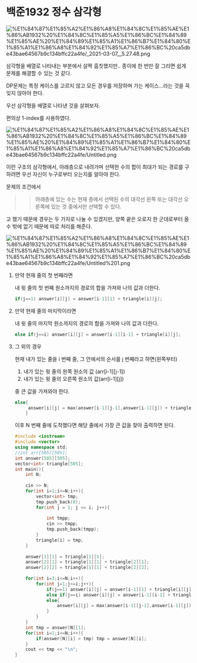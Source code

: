 # 백준1932 정수 삼각형

![%E1%84%87%E1%85%A2%E1%86%A8%E1%84%8C%E1%85%AE%E1%86%AB1932%20%E1%84%8C%E1%85%A5%E1%86%BC%E1%84%89%E1%85%AE%20%E1%84%89%E1%85%A1%E1%86%B7%E1%84%80%E1%85%A1%E1%86%A8%E1%84%92%E1%85%A7%E1%86%BC%20ca5dbe43bae64567b9c134bffc22a4fe/_2021-03-07__5.27.48.png](%E1%84%87%E1%85%A2%E1%86%A8%E1%84%8C%E1%85%AE%E1%86%AB1932%20%E1%84%8C%E1%85%A5%E1%86%BC%E1%84%89%E1%85%AE%20%E1%84%89%E1%85%A1%E1%86%B7%E1%84%80%E1%85%A1%E1%86%A8%E1%84%92%E1%85%A7%E1%86%BC%20ca5dbe43bae64567b9c134bffc22a4fe/_2021-03-07__5.27.48.png)

삼각형을 배열로 나타내는 부분에서 살짝 흠칫했지만.. 종이에 한 번만 잘 그리면 쉽게 문제를 해결할 수 있는 것 같다. 

DP문제는 특정 케이스를 고르지 않고 모든 경우를 저장하며 가는 케이스...라는 것을 꼭 잊지 않아야 한다. 

우선 삼각형을 배열로 나타낸 것을 살펴보자. 

편의상 1-index를 사용하였다. 

![%E1%84%87%E1%85%A2%E1%86%A8%E1%84%8C%E1%85%AE%E1%86%AB1932%20%E1%84%8C%E1%85%A5%E1%86%BC%E1%84%89%E1%85%AE%20%E1%84%89%E1%85%A1%E1%86%B7%E1%84%80%E1%85%A1%E1%86%A8%E1%84%92%E1%85%A7%E1%86%BC%20ca5dbe43bae64567b9c134bffc22a4fe/Untitled.png](%E1%84%87%E1%85%A2%E1%86%A8%E1%84%8C%E1%85%AE%E1%86%AB1932%20%E1%84%8C%E1%85%A5%E1%86%BC%E1%84%89%E1%85%AE%20%E1%84%89%E1%85%A1%E1%86%B7%E1%84%80%E1%85%A1%E1%86%A8%E1%84%92%E1%85%A7%E1%86%BC%20ca5dbe43bae64567b9c134bffc22a4fe/Untitled.png)

이런 구조의 삼각형에서, 아래층으로 내려가며 선택한 수의 합이 최대가 되는 경로를 구하려면 우선 자신이 누구로부터 오는지를 알아야 한다. 

문제의 조건에서 

>> 아래층에 있는 수는 현재 층에서 선택된 수의 대각선 왼쪽 또는 대각선 오른쪽에 있는 것 중에서만 선택할 수 있다.

고 했기 때문에 경우는 두 가지로 나눌 수 있겠지만, 양쪽 끝은 오로지 한 군데로부터 올 수 밖에 없기 때문에 따로 처리를 해준다. 

![%E1%84%87%E1%85%A2%E1%86%A8%E1%84%8C%E1%85%AE%E1%86%AB1932%20%E1%84%8C%E1%85%A5%E1%86%BC%E1%84%89%E1%85%AE%20%E1%84%89%E1%85%A1%E1%86%B7%E1%84%80%E1%85%A1%E1%86%A8%E1%84%92%E1%85%A7%E1%86%BC%20ca5dbe43bae64567b9c134bffc22a4fe/Untitled%201.png](%E1%84%87%E1%85%A2%E1%86%A8%E1%84%8C%E1%85%AE%E1%86%AB1932%20%E1%84%8C%E1%85%A5%E1%86%BC%E1%84%89%E1%85%AE%20%E1%84%89%E1%85%A1%E1%86%B7%E1%84%80%E1%85%A1%E1%86%A8%E1%84%92%E1%85%A7%E1%86%BC%20ca5dbe43bae64567b9c134bffc22a4fe/Untitled%201.png)

1. 만약 현재 줄의 첫 번째라면 

    내 윗 줄의 첫 번째 원소까지의 경로의 합을 가져와 나의 값과 더한다. 

    ```cpp
    if(j==1) answer[i][j] = answer[i-1][1] + triangle[i][j];
    ```

2. 만약 현재 줄의 마지막이라면

    내 윗 줄의 마지막 원소까지의 경로의 합을 가져와 나의 값과 더한다. 

    ```cpp
    else if(j==i) answer[i][j] = answer[i-1][i-1] + triangle[i][j];
    ```

3. 그 외의 경우

    현재 내가 있는 줄을 i 번째 줄, 그 안에서의 순서를 j 번째라고 하면(왼쪽부터)

    1. 내가 있는 윗 줄의 왼쪽 원소의 값 (arr[i-1][j-1])
    2. 내가 있는 윗 줄의 오른쪽 원소의 값(arr[i-1][j]) 

    중 큰 값을 가져와야 한다. 

    ```cpp
    else{
         answer[i][j] = max(answer[i-1][j-1],answer[i-1][j]) + triangle[i][j];
        }
    ```

    이후 N 번째 줄에 도착했다면 해당 줄에서 가장 큰 값을 찾아 출력하면 된다. 

    ```cpp
    #include <iostream>
    #include <vector>
    using namespace std;
    //int arr[505][505];
    int answer[505][505];
    vector<int> triangle[505];
    int main(){
        int N;
        
        cin >> N;
        for(int i=1;i<=N;i++){
            vector<int> tmp;
            tmp.push_back(0);
            for(int j = 1; j <= i; j++){
                
                int tmpp;
                cin >> tmpp;
                tmp.push_back(tmpp);
            }
            triangle[i] = tmp;
        }
        
        answer[1][1] = triangle[1][1];
        answer[2][1] = triangle[1][1] + triangle[2][1];
        answer[2][2] = triangle[1][1] + triangle[2][2];
        
        for(int i=3;i<=N;i++){
            for(int j=1;j<=i;j++){
                if(j==1) answer[i][j] = answer[i-1][1] + triangle[i][j];
                else if(j==i) answer[i][j] = answer[i-1][i-1] + triangle[i][j];
                else{
                    answer[i][j] = max(answer[i-1][j-1],answer[i-1][j]) + triangle[i][j];
                }
            }
        }
        int tmp = answer[N][1];
        for(int i=1;i<=N;i++){
            if(answer[N][i] > tmp) tmp = answer[N][i];
        }
        cout << tmp << "\n";
    }
    ```